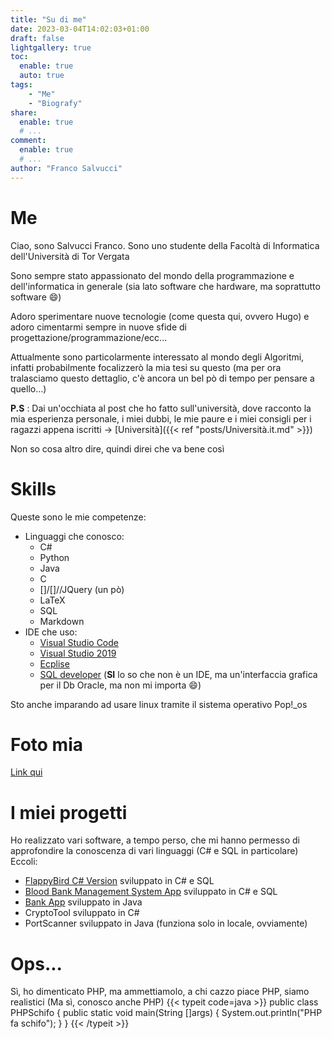 ```yaml
---
title: "Su di me"
date: 2023-03-04T14:02:03+01:00
draft: false
lightgallery: true
toc:
  enable: true
  auto: true
tags:
    - "Me"
    - "Biografy"
share:
  enable: true
  # ...
comment:
  enable: true
  # ...
author: "Franco Salvucci"
---
```

# Me
Ciao, sono Salvucci Franco.
Sono uno studente della Facoltà di Informatica dell'Università di Tor Vergata

Sono sempre stato appassionato del mondo della programmazione e dell'informatica in generale (sia lato software che hardware, ma soprattutto software :smile:)

Adoro sperimentare nuove tecnologie (come questa qui, ovvero Hugo) e adoro cimentarmi sempre in nuove sfide di progettazione/programmazione/ecc... 

Attualmente sono particolarmente interessato al mondo degli Algoritmi, infatti probabilmente focalizzerò la mia tesi su questo (ma per ora tralasciamo questo dettaglio, c'è ancora un bel pò di tempo per pensare a quello...)<br/>

**P.S** :  Dai un'occhiata al post che ho fatto sull'università, dove racconto la mia esperienza personale, i miei dubbi, le mie paure e i miei consigli per i ragazzi appena iscritti -> [Università]({{< ref "posts/Università.it.md" >}})

Non so cosa altro dire, quindi direi che va bene così

# Skills
Queste sono le mie competenze:

- Linguaggi che conosco:
    - C#
    - <i class="fa-brands fa-python"></i> Python
    - <i class="fa-brands fa-java"></i> Java
    - C
    - [<i class="fa-brands fa-html5"></i>]/[<i class="fa-brands fa-css3"></i>]/<i class="fa-brands fa-js"></i>/JQuery (un pò)
    - LaTeX
    - SQL
    - <i class="fa-brands fa-markdown"></i> Markdown
- IDE che uso:
    - [Visual Studio Code](https://code.visualstudio.com/)
    - [Visual Studio 2019](https://visualstudio.microsoft.com/it/vs/older-downloads/)
    - [Ecplise](https://www.eclipse.org/downloads/)
    - [SQL developer](https://www.oracle.com/it/database/sqldeveloper/) (**SI** lo so che non è un IDE, ma un'interfaccia grafica per il Db Oracle, ma non mi importa 😄)

Sto anche imparando ad usare linux <i class="fa-brands fa-linux"></i> tramite il sistema operativo Pop!_os

# Foto mia

[Link qui](https://staticfanpage.akamaized.net/wp-content/uploads/sites/6/2021/11/bambino-sconsolato-hasbulla-1200x675.jpg)

# I miei progetti

Ho realizzato vari software, a tempo perso, che mi hanno permesso di approfondire la conoscenza di vari linguaggi (C# e SQL in particolare)
Eccoli:

- [FlappyBird C# Version](https://github.com/francosalvucci14/FlappyBird-CS) sviluppato in C# e SQL
- [Blood Bank Management System App](https://github.com/francosalvucci14/BloodBank_ManagementSystem) sviluppato in C# e SQL
- [Bank App](https://github.com/francosalvucci14/Bank-App) sviluppato in <i class="fa-brands fa-java"></i> Java
- CryptoTool sviluppato in C#
- PortScanner sviluppato in <i class="fa-brands fa-java"></i> Java (funziona solo in locale, ovviamente)

# Ops...

Sì, ho dimenticato PHP, ma ammettiamolo, a chi cazzo piace PHP, siamo realistici
(Ma sì, conosco anche PHP)
{{< typeit code=java >}}
public class PHPSchifo {
    public static void main(String []args) {
        System.out.println("PHP fa schifo");
    }
}
{{< /typeit >}}


